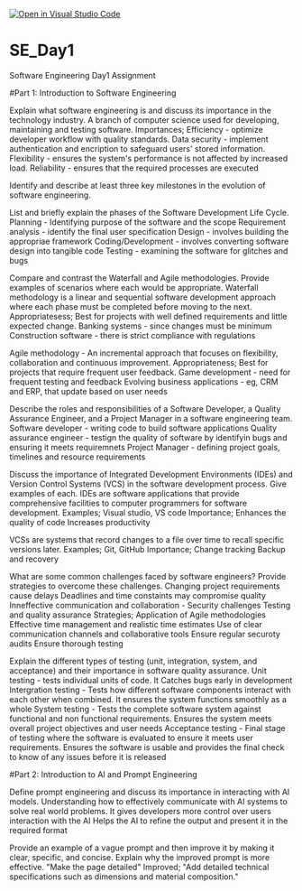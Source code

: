 [![Open in Visual Studio Code](https://classroom.github.com/assets/open-in-vscode-2e0aaae1b6195c2367325f4f02e2d04e9abb55f0b24a779b69b11b9e10269abc.svg)](https://classroom.github.com/online_ide?assignment_repo_id=18412411&assignment_repo_type=AssignmentRepo)
# SE_Day1
Software Engineering Day1 Assignment

#Part 1: Introduction to Software Engineering

Explain what software engineering is and discuss its importance in the technology industry.
A branch of computer science used for developing, maintaining and testing software.
Importances;
Efficiency - optimize developer workflow with quality standards.
Data security - implement authentication and encription to safeguard users' stored information.
Flexibility - ensures the system's performance is not affected by increased load.
Reliability - ensures that the required processes are executed


Identify and describe at least three key milestones in the evolution of software engineering.


List and briefly explain the phases of the Software Development Life Cycle.
Planning - Identifying purpose of the software and the scope
Requirement analysis - identify the final user specification
Design - involves building the appropriae framework
Coding/Development - involves converting software design into tangible code
Testing - examining the software for glitches and bugs


Compare and contrast the Waterfall and Agile methodologies. Provide examples of scenarios where each would be appropriate.
Waterfall methodology is a linear and sequential software development approach where each phase must be completed before moving to the next.
Appropriatesess;
Best for projects with well defined requirements and little expected change.
Banking systems - since changes must be minimum
Construction software - there is strict compliance with regulations

Agile methodology - An incremental approach that focuses on flexibility, collaboration and continuous improvement.
Appropriateness;
Best for projects that require frequent user feedback.
Game development - need for frequent testing and feedback
Evolving business applications - eg, CRM and ERP, that update based on user needs

   
Describe the roles and responsibilities of a Software Developer, a Quality Assurance Engineer, and a Project Manager in a software engineering team.
Software developer - writing code to build software applications
Quality assurance engineer - testign the quality of software by identifyin bugs and ensuring it meets requiremnets
Project Manager - defining project goals, timelines and resource requirements


Discuss the importance of Integrated Development Environments (IDEs) and Version Control Systems (VCS) in the software development process. Give examples of each.
IDEs are software applications that provide comprehensive facilities to computer programmers for software development.
Examples; Visual studio, VS code
Importance;
Enhances the quality of code
Increases productivity

VCSs are systems that record changes to a file over time to recall specific versions later.
Examples; Git, GitHub
Importance;
Change tracking
Backup and recovery
   
What are some common challenges faced by software engineers? Provide strategies to overcome these challenges.
Changing project requirements cause delays
Deadlines and time constaints may compromise quality
Inneffective communication and collaboration -
Security challenges
Testing and quality assurance
Strategies;
Application of Agile methodologies
Effective time management and realistic time estimates
Use of clear communication channels and collaborative tools
Ensure regular securoty audits
Ensure thorough testing


Explain the different types of testing (unit, integration, system, and acceptance) and their importance in software quality assurance.
Unit testing - tests individual units of code. It Catches bugs early in development
Intergration testing - Tests how different software components interact with each other when combined. It ensures the system functions smoothly as a whole
System testing - Tests the complete software system against functional and non functional requirements. Ensures the system meets overall project objectives and user needs
Acceptance testing - Final stage of testing where the software is evaluated to ensure it meets user requirements. Ensures the software is usable and provides the final check to know of any issues before it is released
  
#Part 2: Introduction to AI and Prompt Engineering


Define prompt engineering and discuss its importance in interacting with AI models.
Understanding how to effectively communicate with AI systems to solve real world problems.
It gives developers more control over users interaction with the AI
Helps the AI to refine the output and present it in the required format

Provide an example of a vague prompt and then improve it by making it clear, specific, and concise. Explain why the improved prompt is more effective.
"Make the page detailed"
Improved; "Add detailed technical specifications such as dimensions and material composition."

